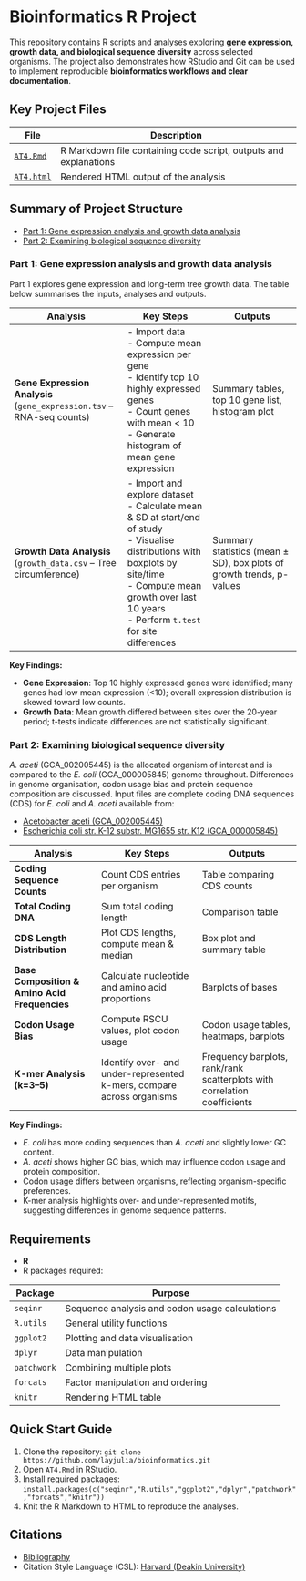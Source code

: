 # Bioinformatics R Project
This repository contains R scripts and analyses exploring **gene expression, growth data, and biological sequence diversity** across selected organisms. The project also demonstrates how RStudio and Git can be used to implement reproducible **bioinformatics workflows and clear documentation**.

## Key Project Files
| File | Description |
|------|-------------|
| [`AT4.Rmd`](https://github.com/layjulia/bioinformatics/blob/main/AT4.Rmd) | R Markdown file containing code script, outputs and explanations |
| [`AT4.html`](https://github.com/layjulia/bioinformatics/blob/main/AT4.html) | Rendered HTML output of the analysis |

## Summary of Project Structure

- [Part 1: Gene expression analysis and growth data analysis](https://github.com/layjulia/bioinformatics?tab=readme-ov-file#part-1-importing-files-data-wrangling-mathematical-operations-plots-and-saving-code-on-github)
- [Part 2: Examining biological sequence diversity](https://github.com/layjulia/bioinformatics?tab=readme-ov-file#part-2-examining-biological-sequence-diversity)

### Part 1: Gene expression analysis and growth data analysis
Part 1 explores gene expression and long-term tree growth data. The table below summarises the inputs, analyses and outputs.

| Analysis | Key Steps | Outputs |
|----------|-----------|---------|
| **Gene Expression Analysis** <br> (`gene_expression.tsv` – RNA-seq counts) | - Import data<br>- Compute mean expression per gene<br>- Identify top 10 highly expressed genes<br>- Count genes with mean < 10<br>- Generate histogram of mean gene expression | Summary tables, top 10 gene list, histogram plot |
| **Growth Data Analysis** <br> (`growth_data.csv` – Tree circumference) | - Import and explore dataset<br>- Calculate mean & SD at start/end of study<br>- Visualise distributions with boxplots by site/time<br>- Compute mean growth over last 10 years<br>- Perform `t.test` for site differences | Summary statistics (mean ± SD), box plots of growth trends, p-values |

**Key Findings:**  
- **Gene Expression**: Top 10 highly expressed genes were identified; many genes had low mean expression (<10); overall expression distribution is skewed toward low counts.  
- **Growth Data**: Mean growth differed between sites over the 20-year period; t-tests indicate differences are not statistically significant.

### Part 2: Examining biological sequence diversity

_A. aceti_ (GCA_002005445) is the allocated organism of interest and is compared to the _E. coli_ (GCA_000005845) genome throughout. Differences in genome organisation, codon usage bias and protein sequence composition are discussed. Input files are complete coding DNA sequences (CDS) for *E. coli* and *A. aceti* available from:  

- [Acetobacter aceti (GCA_002005445)](https://bacteria.ensembl.org/Acetobacter_aceti_gca_002005445/Info/Index)
- [Escherichia coli str. K-12 substr. MG1655 str. K12 (GCA_000005845)](https://bacteria.ensembl.org/Escherichia_coli_str_k_12_substr_mg1655_gca_000005845/Info/Index/)

| Analysis | Key Steps | Outputs |
|----------|-----------|---------|
| **Coding Sequence Counts** | Count CDS entries per organism | Table comparing CDS counts |
| **Total Coding DNA** | Sum total coding length | Comparison table |
| **CDS Length Distribution** | Plot CDS lengths, compute mean & median | Box plot and summary table |
| **Base Composition & Amino Acid Frequencies** | Calculate nucleotide and amino acid proportions | Barplots of bases |
| **Codon Usage Bias** | Compute RSCU values, plot codon usage | Codon usage tables, heatmaps, barplots |
| **K-mer Analysis (k=3–5)** | Identify over- and under-represented k-mers, compare across organisms | Frequency barplots, rank/rank scatterplots with correlation coefficients |

**Key Findings:**  
- *E. coli* has more coding sequences than *A. aceti* and slightly lower GC content.  
- *A. aceti* shows higher GC bias, which may influence codon usage and protein composition.  
- Codon usage differs between organisms, reflecting organism-specific preferences.  
- K-mer analysis highlights over- and under-represented motifs, suggesting differences in genome sequence patterns.

## Requirements

- **R**
- R packages required:

| Package     | Purpose                                           |
|------------|--------------------------------------------------|
| `seqinr`   | Sequence analysis and codon usage calculations  |
| `R.utils`  | General utility functions                        |
| `ggplot2`  | Plotting and data visualisation                  |
| `dplyr`    | Data manipulation                                |
| `patchwork`| Combining multiple plots                          |
| `forcats`  | Factor manipulation and ordering                 |
| `knitr`    | Rendering HTML table                             |

## Quick Start Guide

1. Clone the repository: `git clone https://github.com/layjulia/bioinformatics.git`
2. Open `AT4.Rmd` in RStudio.
3. Install required packages: `install.packages(c("seqinr","R.utils","ggplot2","dplyr","patchwork","forcats","knitr"))`
4. Knit the R Markdown to HTML to reproduce the analyses.

## Citations

* [Bibliography](https://github.com/layjulia/bioinformatics/blob/main/references.bib)
* Citation Style Language (CSL): [Harvard (Deakin University)](https://www.zotero.org/styles?q=id%3Aharvard-deakin-university&format=author-date)